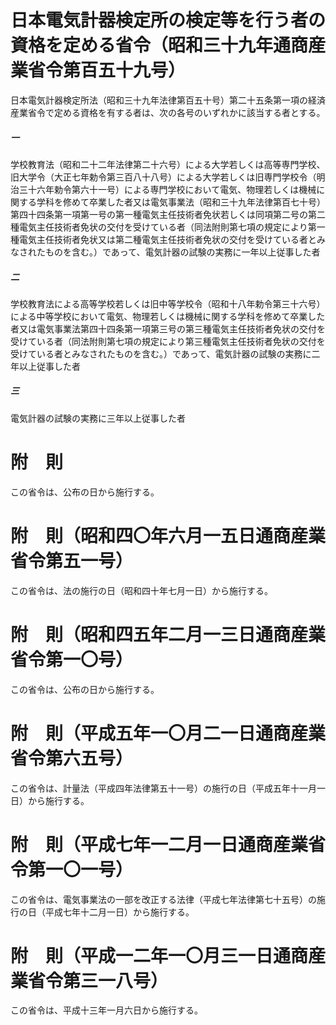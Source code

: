# 日本電気計器検定所の検定等を行う者の資格を定める省令（昭和三十九年通商産業省令第百五十九号）
日本電気計器検定所法（昭和三十九年法律第百五十号）第二十五条第一項の経済産業省令で定める資格を有する者は、次の各号のいずれかに該当する者とする。
##### 一
学校教育法（昭和二十二年法律第二十六号）による大学若しくは高等専門学校、旧大学令（大正七年勅令第三百八十八号）による大学若しくは旧専門学校令（明治三十六年勅令第六十一号）による専門学校において電気、物理若しくは機械に関する学科を修めて卒業した者又は電気事業法（昭和三十九年法律第百七十号）第四十四条第一項第一号の第一種電気主任技術者免状若しくは同項第二号の第二種電気主任技術者免状の交付を受けている者（同法附則第七項の規定により第一種電気主任技術者免状又は第二種電気主任技術者免状の交付を受けている者とみなされたものを含む。）であって、電気計器の試験の実務に一年以上従事した者
##### 二
学校教育法による高等学校若しくは旧中等学校令（昭和十八年勅令第三十六号）による中等学校において電気、物理若しくは機械に関する学科を修めて卒業した者又は電気事業法第四十四条第一項第三号の第三種電気主任技術者免状の交付を受けている者（同法附則第七項の規定により第三種電気主任技術者免状の交付を受けている者とみなされたものを含む。）であって、電気計器の試験の実務に二年以上従事した者
##### 三
電気計器の試験の実務に三年以上従事した者
# 附　則
この省令は、公布の日から施行する。
# 附　則（昭和四〇年六月一五日通商産業省令第五一号）
この省令は、法の施行の日（昭和四十年七月一日）から施行する。
# 附　則（昭和四五年二月一三日通商産業省令第一〇号）
この省令は、公布の日から施行する。
# 附　則（平成五年一〇月二一日通商産業省令第六五号）
この省令は、計量法（平成四年法律第五十一号）の施行の日（平成五年十一月一日）から施行する。
# 附　則（平成七年一二月一日通商産業省令第一〇一号）
この省令は、電気事業法の一部を改正する法律（平成七年法律第七十五号）の施行の日（平成七年十二月一日）から施行する。
# 附　則（平成一二年一〇月三一日通商産業省令第三一八号）
この省令は、平成十三年一月六日から施行する。
